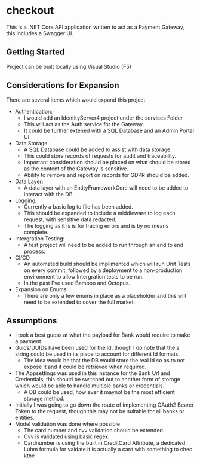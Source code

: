 # checkout
This is a .NET Core API application written to act as a Payment Gateway, this includes a Swagger UI.

## Getting Started
Project can be built locally using Visual Studio (F5)

## Considerations for Expansion
There are several items which would expand this project

- Authentication:
  - I would add an IdentityServer4 project under the services Folder
  - This will act as the Auth service for the Gateway.
  - It could be further extened with a SQL Database and an Admin Portal UI.
- Data Storage:
  - A SQL Database could be added to assist with data storage.
  - This could store records of requests for audit and traceability.
  - Important consideration should be placed on what should be stored as the content of the Gateway is sensitive. 
  - Ability to remove and report on records for GDPR should be added.
- Data Layer:
  - A data layer with an EntityFrameworkCore will need to be added to interact with the DB.
- Logging:
  - Currently a basic log to file has been added.
  - This should be expanded to include a middleware to log each request, with sensitive data redacted.
  - The logging as it is is for tracing errors and is by no means complete.
- Intergration Testing:
  - A test project will need to be added to run through an end to end process.
- CI/CD
  - An automated build should be implimented which will run Unit Tests on every commit, followed by a deployment to a non-production environment to allow Intergration tests to be run.
  - In the past I've used Bamboo and Octopus.
- Expansion on Enums:
  - There are only a few enums in place as a placeholder and this will need to be extended to cover the full market.

## Assumptions
- I took a best guess at what the payload for Bank would require to make a payment.
- Guids/UUIDs have been used for the Id, though I do note that the a string could be used in its place to account for different Id formats.
  - The idea would be that the DB would store the real Id so as to not expose it and it could be retrieved when required.
- The Appsettings was used in this instance for the Bank Url and Credentials, this should be switched out to another form of storage which would be able to handle multiple banks or credentials.
  - A DB could be used, how ever it maynot be the most efficient storage method.
- Initially I was going to go down the route of implementing OAuth2 Bearer Token to the request, though this may not be suitable for all banks or entities.
- Model validation was done where possible
  - The card number and cvv validation should be extended. 
  - Cvv is validated using basic regex. 
  - Cardnumber is using the built in CreditCard Attribute, a dedicated Luhm formula for vaidate it is actually a card with something to chec kthe 

# 
